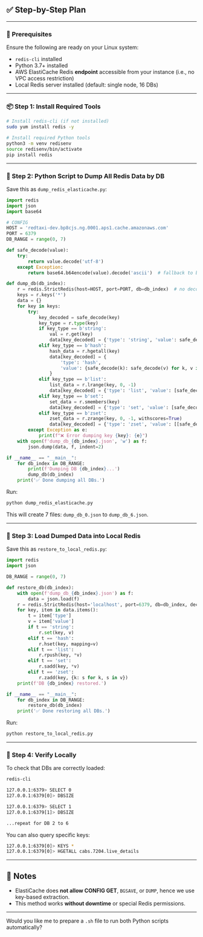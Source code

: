 
## ✅ Step-by-Step Plan

---

### **🧰 Prerequisites**

Ensure the following are ready on your Linux system:

* `redis-cli` installed
* Python 3.7+ installed
* AWS ElastiCache Redis **endpoint** accessible from your instance (i.e., no VPC access restriction)
* Local Redis server installed (default: single node, 16 DBs)

---

### **📦 Step 1: Install Required Tools**

```bash
# Install redis-cli (if not installed)
sudo yum install redis -y

# Install required Python tools
python3 -m venv redisenv
source redisenv/bin/activate
pip install redis
```

---

### **📁 Step 2: Python Script to Dump All Redis Data by DB**

Save this as `dump_redis_elasticache.py`:

```python
import redis
import json
import base64

# CONFIG
HOST = 'redtaxi-dev.bp8cjs.ng.0001.aps1.cache.amazonaws.com'
PORT = 6379
DB_RANGE = range(0, 7)

def safe_decode(value):
    try:
        return value.decode('utf-8')
    except Exception:
        return base64.b64encode(value).decode('ascii')  # fallback to base64 string

def dump_db(db_index):
    r = redis.StrictRedis(host=HOST, port=PORT, db=db_index)  # no decode_responses!
    keys = r.keys('*')
    data = {}
    for key in keys:
        try:
            key_decoded = safe_decode(key)
            key_type = r.type(key)
            if key_type == b'string':
                val = r.get(key)
                data[key_decoded] = {'type': 'string', 'value': safe_decode(val)}
            elif key_type == b'hash':
                hash_data = r.hgetall(key)
                data[key_decoded] = {
                    'type': 'hash',
                    'value': {safe_decode(k): safe_decode(v) for k, v in hash_data.items()}
                }
            elif key_type == b'list':
                list_data = r.lrange(key, 0, -1)
                data[key_decoded] = {'type': 'list', 'value': [safe_decode(i) for i in list_data]}
            elif key_type == b'set':
                set_data = r.smembers(key)
                data[key_decoded] = {'type': 'set', 'value': [safe_decode(i) for i in set_data]}
            elif key_type == b'zset':
                zset_data = r.zrange(key, 0, -1, withscores=True)
                data[key_decoded] = {'type': 'zset', 'value': [[safe_decode(i[0]), i[1]] for i in zset_data]}
        except Exception as e:
            print(f"❌ Error dumping key {key}: {e}")
    with open(f'dump_db_{db_index}.json', 'w') as f:
        json.dump(data, f, indent=2)

if __name__ == "__main__":
    for db_index in DB_RANGE:
        print(f'Dumping DB {db_index}...')
        dump_db(db_index)
    print('✅ Done dumping all DBs.')

```

Run:

```bash
python dump_redis_elasticache.py
```

This will create 7 files: `dump_db_0.json` to `dump_db_6.json`.

---

### **🔁 Step 3: Load Dumped Data into Local Redis**

Save this as `restore_to_local_redis.py`:

```python
import redis
import json

DB_RANGE = range(0, 7)

def restore_db(db_index):
    with open(f'dump_db_{db_index}.json') as f:
        data = json.load(f)
    r = redis.StrictRedis(host='localhost', port=6379, db=db_index, decode_responses=True)
    for key, item in data.items():
        t = item['type']
        v = item['value']
        if t == 'string':
            r.set(key, v)
        elif t == 'hash':
            r.hset(key, mapping=v)
        elif t == 'list':
            r.rpush(key, *v)
        elif t == 'set':
            r.sadd(key, *v)
        elif t == 'zset':
            r.zadd(key, {k: s for k, s in v})
    print(f'DB {db_index} restored.')

if __name__ == "__main__":
    for db_index in DB_RANGE:
        restore_db(db_index)
    print('✅ Done restoring all DBs.')
```

Run:

```bash
python restore_to_local_redis.py
```

---

### **🧪 Step 4: Verify Locally**

To check that DBs are correctly loaded:

```bash
redis-cli

127.0.0.1:6379> SELECT 0
127.0.0.1:6379[0]> DBSIZE

127.0.0.1:6379> SELECT 1
127.0.0.1:6379[1]> DBSIZE

...repeat for DB 2 to 6
```

You can also query specific keys:

```bash
127.0.0.1:6379[0]> KEYS *
127.0.0.1:6379[0]> HGETALL cabs.7204.live_details
```

---

## 📌 Notes

* ElastiCache does **not allow CONFIG GET**, `BGSAVE`, or `DUMP`, hence we use key-based extraction.
* This method works **without downtime** or special Redis permissions.

---

Would you like me to prepare a `.sh` file to run both Python scripts automatically?
